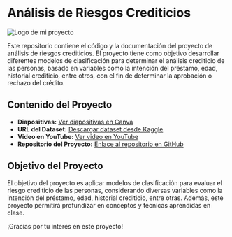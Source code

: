 # Análisis de Riesgos Crediticios

![Logo de mi proyecto]([https://github.com/tu_usuario/tu_repositorio/blob/ruta/a/la/imagen/logo.png](https://github.com/DonovanDavid/Analisis-Riegos-Crediticio/blob/main/banner%20riesgo%20crediticio.png) "Logo de mi proyecto")



Este repositorio contiene el código y la documentación del proyecto de análisis de riesgos crediticios. El proyecto tiene como objetivo desarrollar diferentes modelos de clasificación para determinar el análisis crediticio de las personas, basado en variables como la intención del préstamo, edad, historial crediticio, entre otros, con el fin de determinar la aprobación o rechazo del crédito.

## Contenido del Proyecto

- **Diapositivas:** [Ver diapositivas en Canva](https://www.canva.com/design/DAFujB-yYPQ/XSOcUpbGMudSuTg-b9cmLA/edit?utm_content=DAFujB-yYPQ&utm_campaign=designshare&utm_medium=link2&utm_source=sharebutton)
- **URL del Dataset:** [Descargar dataset desde Kaggle](https://www.kaggle.com/datasets/laotse/credit-risk-dataset)
- **Video en YouTube:** [Ver video en YouTube](https://www.youtube.com/watch?v=sDVNi2U6-hc)
- **Repositorio del Proyecto:** [Enlace al repositorio en GitHub](https://github.com/DonovanDavid/Analisis-Riegos-Crediticio.git)

## Objetivo del Proyecto

El objetivo del proyecto es aplicar modelos de clasificación para evaluar el riesgo crediticio de las personas, considerando diversas variables como la intención del préstamo, edad, historial crediticio, entre otras. Además, este proyecto permitirá profundizar en conceptos y técnicas aprendidas en clase.

¡Gracias por tu interés en este proyecto!
